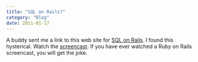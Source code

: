 ```yaml
---
title: "SQL on Rails?"
category: "Blog"
date: 2011-01-17
---
```



A buddy sent me a link to this web site for [SQL on Rails](http://sqlonrails.org/). I found this hysterical. Watch the [screencast](http://sqlonrails.org/screencast). If you have ever watched a Ruby on Rails screencast, you will get the joke.